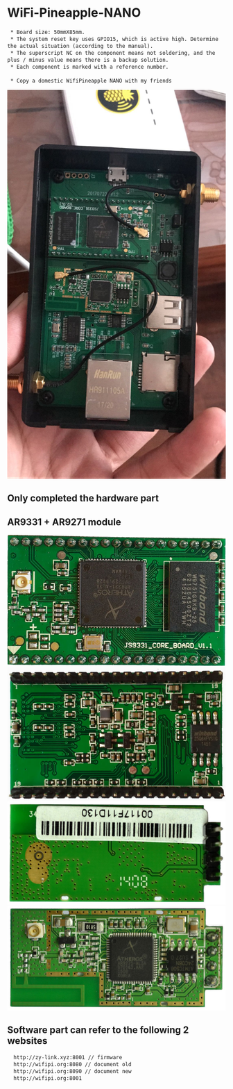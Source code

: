 # WiFi-Pineapple-NANO
``` 
 * Board size: 50mmX85mm.
 * The system reset key uses GPIO15, which is active high. Determine the actual situation (according to the manual).
 * The superscript NC on the component means not soldering, and the plus / minus value means there is a backup solution.
 * Each component is marked with a reference number.

 * Copy a domestic WifiPineapple NANO with my friends
 ```
![WiFi-Pineapple-NANO-for-China](/img/20171013100914.jpg)

## Only completed the hardware part
## AR9331 + AR9271 module

![AR9331-1](/img/AR9331-1.jpg)
![AR9331-2](/img/AR9331-2.jpg)
![AR9271-1](/img/AR9271-1.jpg)
![AR9271-2](/img/AR9271-2.jpg)

## Software part can refer to the following 2 websites
```
  http://zy-link.xyz:8001 // firmware
  http://wifipi.org:8080 // document old
  http://wifipi.org:8090 // document new
  http://wifipi.org:8001 
```
